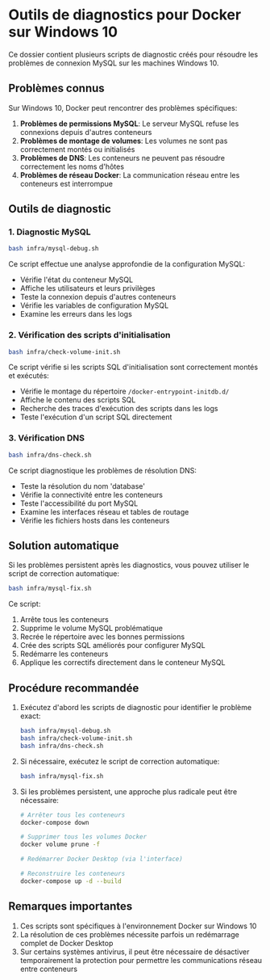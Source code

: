 # Outils de diagnostics pour Docker sur Windows 10

Ce dossier contient plusieurs scripts de diagnostic créés pour résoudre les problèmes de connexion MySQL sur les machines Windows 10.

## Problèmes connus

Sur Windows 10, Docker peut rencontrer des problèmes spécifiques:
1. **Problèmes de permissions MySQL**: Le serveur MySQL refuse les connexions depuis d'autres conteneurs
2. **Problèmes de montage de volumes**: Les volumes ne sont pas correctement montés ou initialisés
3. **Problèmes de DNS**: Les conteneurs ne peuvent pas résoudre correctement les noms d'hôtes
4. **Problèmes de réseau Docker**: La communication réseau entre les conteneurs est interrompue

## Outils de diagnostic

### 1. Diagnostic MySQL

```bash
bash infra/mysql-debug.sh
```

Ce script effectue une analyse approfondie de la configuration MySQL:
- Vérifie l'état du conteneur MySQL
- Affiche les utilisateurs et leurs privilèges
- Teste la connexion depuis d'autres conteneurs
- Vérifie les variables de configuration MySQL 
- Examine les erreurs dans les logs

### 2. Vérification des scripts d'initialisation

```bash
bash infra/check-volume-init.sh
```

Ce script vérifie si les scripts SQL d'initialisation sont correctement montés et exécutés:
- Vérifie le montage du répertoire `/docker-entrypoint-initdb.d/`
- Affiche le contenu des scripts SQL
- Recherche des traces d'exécution des scripts dans les logs
- Teste l'exécution d'un script SQL directement

### 3. Vérification DNS

```bash
bash infra/dns-check.sh
```

Ce script diagnostique les problèmes de résolution DNS:
- Teste la résolution du nom 'database'
- Vérifie la connectivité entre les conteneurs
- Teste l'accessibilité du port MySQL
- Examine les interfaces réseau et tables de routage
- Vérifie les fichiers hosts dans les conteneurs

## Solution automatique

Si les problèmes persistent après les diagnostics, vous pouvez utiliser le script de correction automatique:

```bash
bash infra/mysql-fix.sh
```

Ce script:
1. Arrête tous les conteneurs
2. Supprime le volume MySQL problématique
3. Recrée le répertoire avec les bonnes permissions
4. Crée des scripts SQL améliorés pour configurer MySQL
5. Redémarre les conteneurs
6. Applique les correctifs directement dans le conteneur MySQL

## Procédure recommandée

1. Exécutez d'abord les scripts de diagnostic pour identifier le problème exact:
   ```bash
   bash infra/mysql-debug.sh
   bash infra/check-volume-init.sh
   bash infra/dns-check.sh
   ```

2. Si nécessaire, exécutez le script de correction automatique:
   ```bash
   bash infra/mysql-fix.sh
   ```

3. Si les problèmes persistent, une approche plus radicale peut être nécessaire:
   ```bash
   # Arrêter tous les conteneurs
   docker-compose down
   
   # Supprimer tous les volumes Docker
   docker volume prune -f
   
   # Redémarrer Docker Desktop (via l'interface)
   
   # Reconstruire les conteneurs
   docker-compose up -d --build
   ```

## Remarques importantes

1. Ces scripts sont spécifiques à l'environnement Docker sur Windows 10
2. La résolution de ces problèmes nécessite parfois un redémarrage complet de Docker Desktop
3. Sur certains systèmes antivirus, il peut être nécessaire de désactiver temporairement la protection pour permettre les communications réseau entre conteneurs 